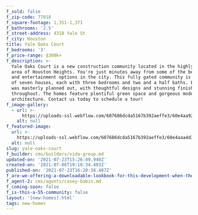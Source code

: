 ```yaml
---
f_sold: false
f_zip-code: 77018
f_square-footage: 1,351-1,371
f_bathrooms: '2.5'
f_street-address: 4310 Yale St
f_city: Houston
title: Yale Oaks Court
f_bedrooms: '3'
f_price-range: $300k+
f_description: >-
  Yale Oaks Court is a new construction community located in the highly coveted
  area of Houston Heights. You're just minutes away from some of the best dining
  and entertainment options in the city. This fully gated community is comprised
  of seven houses, each with three bedrooms and two and a half baths. Each house
  was masterly planned out, with thoughtful designs and stunning finishes all
  throughout. The homes feature plentiful green space and gorgeous modern
  architecture. Contact us today to schedule a tour!
f_image-gallery:
  - url: >-
      https://uploads-ssl.webflow.com/607686dcda5167b392aeffe3/60e4aa923c9f6317530e697c_4310-view-2-4-.jpeg
    alt: null
f_featured-image:
  url: >-
    https://uploads-ssl.webflow.com/607686dcda5167b392aeffe3/60e4aaa4d3b5afaa8c1c408d_1yaleoakscourt%20(1).jpeg
  alt: null
slug: yale-oaks-court
f_builder: cms/builders/vida-group.md
updated-on: '2021-07-23T15:26:49.940Z'
created-on: '2021-07-06T19:10:34.483Z'
published-on: '2021-07-23T16:20:38.487Z'
f_are-we-offering-a-downloadable-lookbook-for-this-development-when-they-submit-their-contact-info: false
f_agent-2: cms/agents/casey-babin.md
f_coming-soon: false
f_is-this-a-55-community: false
layout: '[new-homes].html'
tags: new-homes
---
```



